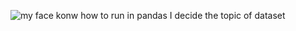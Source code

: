 ![my face](https://avatars.githubusercontent.com/notionparallax)
konw how to run in pandas 
I decide the topic of dataset